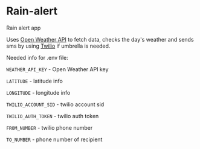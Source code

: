 # Rain-alert

Rain alert app 

Uses [Open Weather API](https://api.openweathermap.org) to fetch data, checks the day's weather and sends sms by using [Twilio](https://www.twilio.com/en-us) if umbrella is needed.


Needed info for .env file:
  
  ```WEATHER_API_KEY``` - Open Weather API key
  
  ```LATITUDE``` - latitude info
  
  ```LONGITUDE``` - longitude info
  
  ```TWILIO_ACCOUNT_SID``` - twilio account sid
  
  ```TWILIO_AUTH_TOKEN``` - twilio auth token
  
  ```FROM_NUMBER``` - twilio phone number
  
  ```TO_NUMBER``` - phone number of recipient
